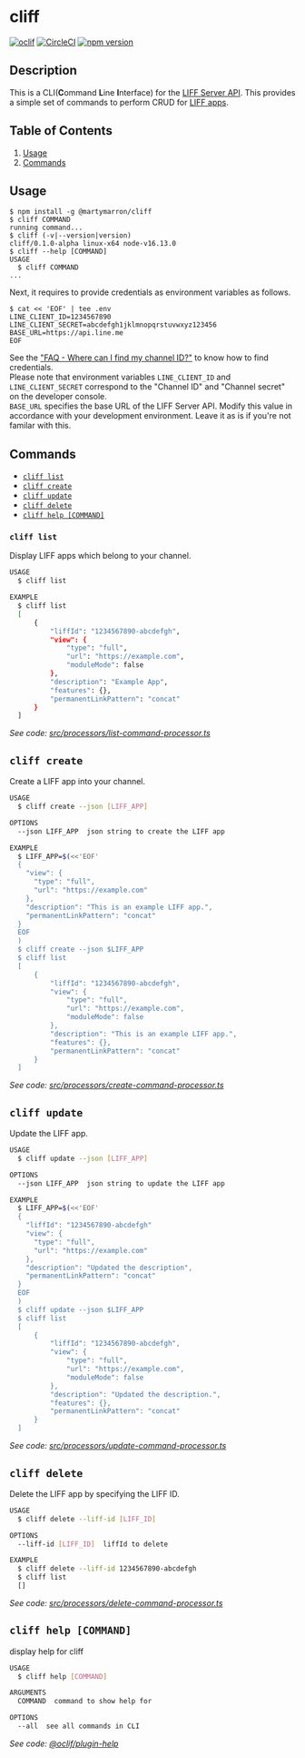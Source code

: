 cliff
=====

[![oclif](https://img.shields.io/badge/cli-oclif-brightgreen.svg)](https://oclif.io)
[![CircleCI](https://dl.circleci.com/status-badge/img/gh/martymarron/cliff/tree/main.svg?style=svg)](https://dl.circleci.com/status-badge/redirect/gh/martymarron/cliff/tree/main)
[![npm version](https://badge.fury.io/js/@martymarron%2Fcliff.svg)](https://badge.fury.io/js/@martymarron%2Fcliff)

Description
---
This is a CLI(**C**ommand **L**ine **I**nterface) for the [LIFF Server API](https://developers.line.biz/en/reference/liff-server/). This provides a simple set of commands to perform CRUD for [LIFF apps](https://developers.line.biz/en/docs/liff/overview/).


Table of Contents
---
1. [Usage](#usage)
1. [Commands](#commands)


Usage
---
```sh-session
$ npm install -g @martymarron/cliff
$ cliff COMMAND
running command...
$ cliff (-v|--version|version)
cliff/0.1.0-alpha linux-x64 node-v16.13.0
$ cliff --help [COMMAND]
USAGE
  $ cliff COMMAND
...
```

Next, it requires to provide credentials as environment variables as follows.
```sh-session
$ cat << 'EOF' | tee .env
LINE_CLIENT_ID=1234567890
LINE_CLIENT_SECRET=abcdefgh1jklmnopqrstuvwxyz123456
BASE_URL=https://api.line.me
EOF
```
See the ["FAQ - Where can I find my channel ID?"](https://developers.line.biz/en/faq/#where-can-i-find-channel-id) to know how to find credentials.\
Please note that environment variables `LINE_CLIENT_ID` and `LINE_CLIENT_SECRET` correspond to the "Channel ID" and "Channel secret" on the developer console.\
`BASE_URL` specifies the base URL of the LIFF Server API. Modify this value in accordance with your development environment. Leave it as is if you're not familar with this.

Commands
---
* [`cliff list`](#cliff-list)
* [`cliff create`](#cliff-create)
* [`cliff update`](#cliff-update)
* [`cliff delete`](#cliff-delete)
* [`cliff help [COMMAND]`](#cliff-help-command)

### `cliff list`

Display LIFF apps which belong to your channel.

```sh
USAGE
  $ cliff list

EXAMPLE
  $ cliff list
  [
      {
          "liffId": "1234567890-abcdefgh",
          "view": {
              "type": "full",
              "url": "https://example.com",
              "moduleMode": false
          },
          "description": "Example App",
          "features": {},
          "permanentLinkPattern": "concat"
      }
  ]
```

_See code: [src/processors/list-command-processor.ts](https://github.com/martymarron/cliff/blob/main/src/processors/list-command-processor.ts)_

## `cliff create`

Create a LIFF app into your channel.

```sh
USAGE
  $ cliff create --json [LIFF_APP]

OPTIONS
  --json LIFF_APP  json string to create the LIFF app

EXAMPLE
  $ LIFF_APP=$(<<'EOF'
  {
    "view": {
      "type": "full",
      "url": "https://example.com"
    },
    "description": "This is an example LIFF app.",
    "permanentLinkPattern": "concat"
  }
  EOF
  )
  $ cliff create --json $LIFF_APP
  $ cliff list
  [
      {
          "liffId": "1234567890-abcdefgh",
          "view": {
              "type": "full",
              "url": "https://example.com",
              "moduleMode": false
          },
          "description": "This is an example LIFF app.",
          "features": {},
          "permanentLinkPattern": "concat"
      }
  ]
```

_See code: [src/processors/create-command-processor.ts](https://github.com/martymarron/cliff/blob/main/src/processors/create-command-processor.ts)_

## `cliff update`

Update the LIFF app.

```sh
USAGE
  $ cliff update --json [LIFF_APP]

OPTIONS
  --json LIFF_APP  json string to update the LIFF app

EXAMPLE
  $ LIFF_APP=$(<<'EOF'
  {
    "liffId": "1234567890-abcdefgh"
    "view": {
      "type": "full",
      "url": "https://example.com"
    },
    "description": "Updated the description",
    "permanentLinkPattern": "concat"
  }
  EOF
  )
  $ cliff update --json $LIFF_APP
  $ cliff list
  [
      {
          "liffId": "1234567890-abcdefgh",
          "view": {
              "type": "full",
              "url": "https://example.com",
              "moduleMode": false
          },
          "description": "Updated the description.",
          "features": {},
          "permanentLinkPattern": "concat"
      }
  ]
```

_See code: [src/processors/update-command-processor.ts](https://github.com/martymarron/cliff/blob/main/src/processors/update-command-processor.ts)_


## `cliff delete`

Delete the LIFF app by specifying the LIFF ID.

```sh
USAGE
  $ cliff delete --liff-id [LIFF_ID]

OPTIONS
  --liff-id [LIFF_ID]  liffId to delete

EXAMPLE
  $ cliff delete --liff-id 1234567890-abcdefgh
  $ cliff list
  []
```
_See code: [src/processors/delete-command-processor.ts](https://github.com/martymarron/cliff/blob/main/src/processors/delete-command-processor.ts)_

## `cliff help [COMMAND]`

display help for cliff

```sh
USAGE
  $ cliff help [COMMAND]

ARGUMENTS
  COMMAND  command to show help for

OPTIONS
  --all  see all commands in CLI
```

_See code: [@oclif/plugin-help](https://github.com/oclif/plugin-help/blob/v3.2.4/src/commands/help.ts)_

